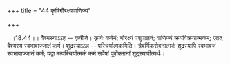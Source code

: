 +++
title = "44 कृषिगौरक्ष्यवाणिज्यं"

+++
  
  
।।18.44।। वैश्यस्याऽऽह -- कृषीति। कृषिः कर्षणं; गोरक्ष्यं पशुपालनं;
वाणिज्यं क्रयविक्रयात्मकम्; एतत् वैश्यस्य स्वभावाज्जातं कर्म।
शूद्रस्याऽऽह -- परिचर्यात्मकमिति। त्रैवर्णिकसेवनात्मकं शूद्रस्यापि
स्वभावजं स्वभावाज्जातं कर्म; यद्वा मत्परिचर्यात्मकं कर्म सर्वेषां
पूर्वोक्तानां शूद्रस्यापीत्यर्थः।  
  
